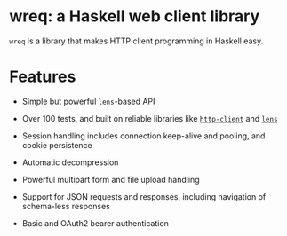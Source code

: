 # wreq: a Haskell web client library

`wreq` is a library that makes HTTP client programming in Haskell
easy.


# Features

* Simple but powerful `lens`-based API

* Over 100 tests, and built on reliable libraries like [`http-client`](http://hackage.haskell.org/package/http-client/)
  and [`lens`](https://lens.github.io/)

* Session handling includes connection keep-alive and pooling, and
  cookie persistence

* Automatic decompression

* Powerful multipart form and file upload handling

* Support for JSON requests and responses, including navigation of
  schema-less responses

* Basic and OAuth2 bearer authentication
